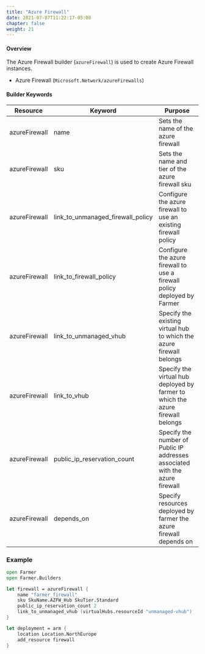 ```yaml
---
title: "Azure Firewall"
date: 2021-07-07T11:22:17-05:00
chapter: false
weight: 21
---
```


#### Overview

The Azure Firewall builder (`azureFirewall`) is used to create Azure Firewall instances.

- Azure Firewall (`Microsoft.Network/azureFirewalls`)

#### Builder Keywords

| Resource       | Keyword              | Purpose                                                                |
| -------------- | -------------------- | -----------------------------------------------------------------------|
| azureFirewall           | name | Sets the name of the azure firewall |
| azureFirewall           | sku | Sets the name and tier of the azure firewall sku |
| azureFirewall           | link_to_unmanaged_firewall_policy | Configure the azure firewall to use an existing firewall policy |
| azureFirewall           | link_to_firewall_policy | Configure the azure firewall to use a firewall policy deployed by Farmer |
| azureFirewall           | link_to_unmanaged_vhub | Specify the existing virtual hub to which the azure firewall belongs |
| azureFirewall           | link_to_vhub | Specify the virtual hub deployed by farmer to which the azure firewall belongs |
| azureFirewall           | public_ip_reservation_count | Specify the number of Public IP addresses associated with the azure firewall |
| azureFirewall           | depends_on | Specify resources deployed by farmer the azure firewall depends on |

### Example

```fsharp
open Farmer
open Farmer.Builders

let firewall = azureFirewall {
    name "farmer_firewall"
    sku SkuName.AZFW_Hub SkuTier.Standard
    public_ip_reservation_count 2
    link_to_unmanaged_vhub (virtualHubs.resourceId "unmanaged-vhub") 
}

let deployment = arm {
    location Location.NorthEurope
    add_resource firewall
}
```